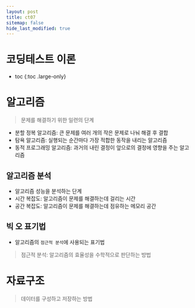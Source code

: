 ```yaml
---
layout: post
title: ct07
sitemap: false
hide_last_modified: true
---
```

# 코딩테스트 이론

* toc
{:toc .large-only}

# 알고리즘

> 문제를 해결하기 위한 일련의 단계

- 분할 정복 알고리즘: 큰 문제를 여러 개의 작은 문제로 나눠 해결 후 결합
- 탐욕 알고리즘: 실행되는 순간마다 가장 적합한 동작을 내리는 알고리즘
- 동적 프로그래밍 알고리즘: 과거의 내린 결정이 앞으로의 결정에 영향을 주는 알고리즘

## 알고리즘 분석

- 알고리즘 성능을 분석하는 단계
- 시간 복잡도: 알고리즘이 문제를 해결하는데 걸리는 시간
- 공간 복잡도: 알고리즘이 문제를 해결하는데 점유하는 메모리 공간

## 빅 오 표기법

- 알고리즘의 ```점근적 분석```에 사용되는 표기법

> 점근적 분석: 알고리즘의 효율성을 수학적으로 판단하는 방법


# 자료구조

> 데이터를 구성하고 저장하는 방법